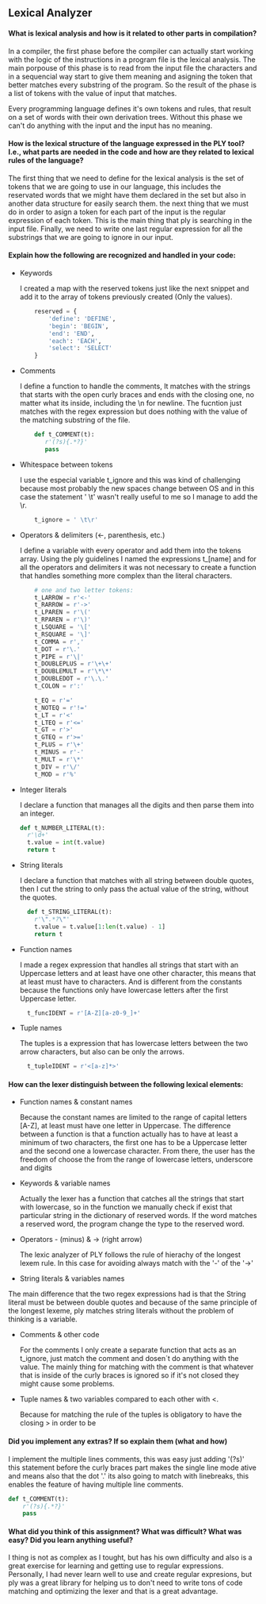## Lexical Analyzer

#### What is lexical analysis and how is it related to other parts in compilation?

In a compiler, the first phase before the compiler can actually start working with the logic of the instructions in a program file is the lexical analysis. The main porpouse of this phase is to read from the input file the characters and in a sequencial way start to give them meaning and asigning the token that better matches every substring of the program. So the result of the phase is a list of tokens with the value of input that matches.

Every programming language defines it's own tokens and rules, that result on a set of words with their own derivation trees. Without this phase we can't do anything with the input and the input has no meaning.

#### How is the lexical structure of the language expressed in the PLY tool? I.e., what parts are needed in the code and how are they related to lexical rules of the language?

The first thing that we need to define for the lexical analysis is the set of tokens that we are going to use in our language, this includes the reservated words that we might have them declared in the set but also in another data structure for easily search them. the next thing that we must do in order to asign a token for each part of the input is the regular expression of each token. This is the main thing that ply is searching in the input file. Finally, we need to write one last regular expression for all the substrings that we are going to ignore in our input.

#### Explain how the following are recognized and handled in your code:

- Keywords

  I created a map with the reserved tokens just like the next snippet and add it to the array of tokens previously created (Only the values).

  ```python
      reserved = {
          'define': 'DEFINE',
          'begin': 'BEGIN',
          'end': 'END',
          'each': 'EACH',
          'select': 'SELECT'
      }
  ```

- Comments

  I define a function to handle the comments, It matches with the strings that starts with the open curly braces and ends with the closing one, no matter what its inside, including the \n for newline. The fucntion just matches with the regex expression but does nothing with the value of the matching substring of the file.

  ```python
      def t_COMMENT(t):
         r'(?s){.*?}'
         pass
  ```

- Whitespace between tokens

  I use the especial variable t_ignore and this was kind of challenging because most probably the new spaces change between OS and in this case the statement ' \t' wasn't really useful to me so I manage to add the \r.


     ```python
         t_ignore = ' \t\r'
     ```

- Operators & delimiters (<-, parenthesis, etc.)

  I define a variable with every operator and add them into the tokens array. Using the ply guidelines I named the expressions t\_[name] and for all the operators and delimiters it was not necessary to create a function that handles something more complex than the literal characters.

  ```python
      # one and two letter tokens:
      t_LARROW = r'<-'
      t_RARROW = r'->'
      t_LPAREN = r'\('
      t_RPAREN = r'\)'
      t_LSQUARE = '\['
      t_RSQUARE = '\]'
      t_COMMA = r','
      t_DOT = r'\.'
      t_PIPE = r'\|'
      t_DOUBLEPLUS = r'\+\+'
      t_DOUBLEMULT = r'\*\*'
      t_DOUBLEDOT = r'\.\.'
      t_COLON = r':'

      t_EQ = r'='
      t_NOTEQ = r'!='
      t_LT = r'<'
      t_LTEQ = r'<='
      t_GT = r'>'
      t_GTEQ = r'>='
      t_PLUS = r'\+'
      t_MINUS = r'-'
      t_MULT = r'\*'
      t_DIV = r'\/'
      t_MOD = r'%'
  ```

* Integer literals

  I declare a function that manages all the digits and then parse them into an integer.

  ```python
  def t_NUMBER_LITERAL(t):
    r'\d+'
    t.value = int(t.value)
    return t
  ```

- String literals

  I declare a function that matches with all string between double quotes, then I cut the string to only pass the actual value of the string, without the quotes.

  ```python
    def t_STRING_LITERAL(t):
      r'\".*?\"'
      t.value = t.value[1:len(t.value) - 1]
      return t
  ```

- Function names

  I made a regex expression that handles all strings that start with an Uppercase letters and at least have one other character, this means that at least must have to characters. And is different from the constants because the functions only have lowercase letters after the first Uppercase letter.

  ```python
    t_funcIDENT = r'[A-Z][a-z0-9_]+'
  ```

- Tuple names

  The tuples is a expression that has lowercase letters between the two arrow characters, but also can be only the arrows.

  ```python
    t_tupleIDENT = r'<[a-z]*>'
  ```

#### How can the lexer distinguish between the following lexical elements:

- Function names & constant names

  Because the constant names are limited to the range of capital letters [A-Z], at least must have one letter in Uppercase. The difference between a function is that a function actually has to have at least a minimum of two characters, the first one has to be a Uppercase letter and the second one a lowercase character. From there, the user has the freedom of choose the from the range of lowercase letters, underscore and digits

- Keywords & variable names

  Actually the lexer has a function that catches all the strings that start with lowercase, so in the function we manually check if exist that particular string in the dictionary of reserved words. If the word matches a reserved word, the program change the type to the reserved word.

- Operators - (minus) & -> (right arrow)

  The lexic analyzer of PLY follows the rule of hierachy of the longest lexem rule. In this case for avoiding always match with the '-' of the '->'

- String literals & variables names

The main difference that the two regex expressions had is that the String literal must be between double quotes and because of the same principle of the longest lexeme, ply matches string literals without the problem of thinking is a variable.

- Comments & other code

  For the comments I only create a separate function that acts as an t_ignore, just match the comment and dosen´t do anything with the value. The mainly thing for matching with the comment is that whatever that is inside of the curly braces is ignored so if it's not closed they might cause some problems.

- Tuple names & two variables compared to each other with <.

  Because for matching the rule of the tuples is obligatory to have the closing > in order to be

#### Did you implement any extras? If so explain them (what and how)

I implement the multiple lines comments, this was easy just adding '(?s)' this statement before the curly braces part makes the single line mode ative and means also that the dot '.' its also going to match with linebreaks, this enables the feature of having multiple line comments.

```python
def t_COMMENT(t):
    r'(?s){.*?}'
    pass
```

#### What did you think of this assignment? What was difficult? What was easy? Did you learn anything useful?

I thing is not as complex as I tought, but has his own difficulty and also is a great exercise for learning and getting use to regular expressions. Personally, I had never learn well to use and create regular expresions, but ply was a great library for helping us to don't need to write tons of code matching and optimizing the lexer and that is a great advantage.
